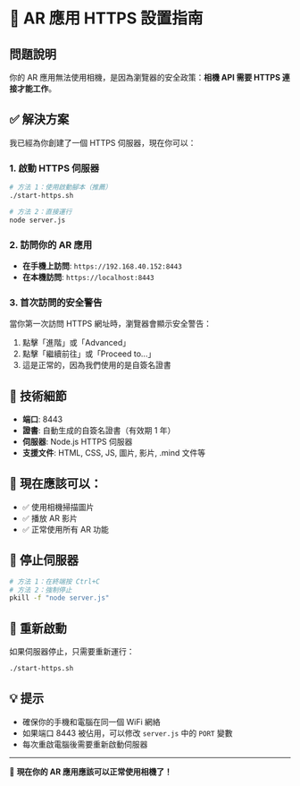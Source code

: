 # 🚀 AR 應用 HTTPS 設置指南

## 問題說明
你的 AR 應用無法使用相機，是因為瀏覽器的安全政策：**相機 API 需要 HTTPS 連接才能工作**。

## ✅ 解決方案
我已經為你創建了一個 HTTPS 伺服器，現在你可以：

### 1. 啟動 HTTPS 伺服器
```bash
# 方法 1：使用啟動腳本（推薦）
./start-https.sh

# 方法 2：直接運行
node server.js
```

### 2. 訪問你的 AR 應用
- **在手機上訪問**: `https://192.168.40.152:8443`
- **在本機訪問**: `https://localhost:8443`

### 3. 首次訪問的安全警告
當你第一次訪問 HTTPS 網址時，瀏覽器會顯示安全警告：
1. 點擊「進階」或「Advanced」
2. 點擊「繼續前往」或「Proceed to...」
3. 這是正常的，因為我們使用的是自簽名證書

## 🔧 技術細節
- **端口**: 8443
- **證書**: 自動生成的自簽名證書（有效期 1 年）
- **伺服器**: Node.js HTTPS 伺服器
- **支援文件**: HTML, CSS, JS, 圖片, 影片, .mind 文件等

## 📱 現在應該可以：
- ✅ 使用相機掃描圖片
- ✅ 播放 AR 影片
- ✅ 正常使用所有 AR 功能

## 🛑 停止伺服器
```bash
# 方法 1：在終端按 Ctrl+C
# 方法 2：強制停止
pkill -f "node server.js"
```

## 🔄 重新啟動
如果伺服器停止，只需要重新運行：
```bash
./start-https.sh
```

## 💡 提示
- 確保你的手機和電腦在同一個 WiFi 網絡
- 如果端口 8443 被佔用，可以修改 `server.js` 中的 `PORT` 變數
- 每次重啟電腦後需要重新啟動伺服器

---
🎉 **現在你的 AR 應用應該可以正常使用相機了！**
